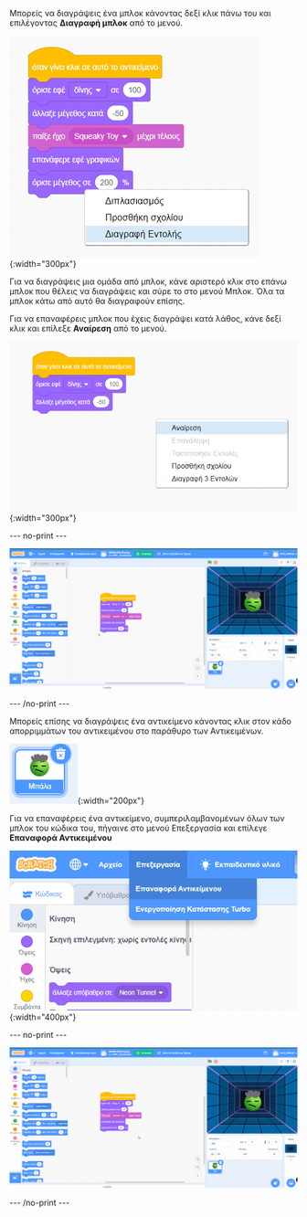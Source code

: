 Μπορείς να διαγράψεις ένα μπλοκ κάνοντας δεξί κλικ πάνω του και επιλέγοντας **Διαγραφή μπλοκ** από το μενού.

![Ένα σενάριο με μπλοκ με ένα αναδυόμενο μενού από το κάτω μπλοκ. Η τελευταία επιλογή «Διαγραφή Μπλοκ» επισημαίνεται.](images/delete-block.png){:width="300px"}

Για να διαγράψεις μια ομάδα από μπλοκ, κάνε αριστερό κλικ στο επάνω μπλοκ που θέλεις να διαγράψεις και σύρε το στο μενού Μπλοκ. Όλα τα μπλοκ κάτω από αυτό θα διαγραφούν επίσης.

Για να επαναφέρεις μπλοκ που έχεις διαγράψει κατά λάθος, κάνε δεξί κλικ και επίλεξε **Αναίρεση** από το μενού.

![Η περιοχή προγραμματισμού με αναδυόμενο μενού που εμφανίζεται με δεξί κλικ σε ένα σημείο μακριά από τα μπλοκ κώδικα. Η πάνω επιλογή "Αναίρεση" είναι επισημασμένη.](images/undo-delete-code.png){:width="300px"}

--- no-print ---

![Ένα κινούμενο gif που δείχνει τον χρήστη να σέρνει τα τελευταία 3 μπλοκ από ένα script από την περιοχή Προγραμματισμού στο μενού των Μπλοκ. Στη συνέχεια, τα μπλοκ εξαφανίζονται από το script. Στη συνέχεια, ο χρήστης κάνει δεξί κλικ σε ένα κενό σημείο στην περιοχή Προγραμματισμού και επιλέγει την επάνω επιλογή "Αναίρεση" από το αναδυόμενο μενού. Τα μπλοκ επανεμφανίζονται.](images/undo-delete-code.gif)

--- /no-print ---

Μπορείς επίσης να διαγράψεις ένα αντικείμενο κάνοντας κλικ στον κάδο απορριμμάτων του αντικειμένου στο παράθυρο των Αντικειμένων.

![Ένα εικονίδιο αντικειμένου στη λίστα Αντικειμένων. Επισημαίνεται με μπλε χρώμα για να δείξει ότι έχει επιλεγεί και υπάρχει ένα εικονίδιο κάδου απορριμμάτων επάνω δεξιά.](images/delete-sprite.png){:width="200px"}

Για να επαναφέρεις ένα αντικείμενο, συμπεριλαμβανομένων όλων των μπλοκ του κώδικα του, πήγαινε στο μενού Επεξεργασία και επίλεγε **Επαναφορά Αντικειμένου**

![Το μενού επεξεργασίας στο επάνω μέρος του προγράμματος επεξεργασίας Scratch με επισημασμένη την επιλογή "Επαναφορά Αντικειμένου".](images/restore-sprite.png){:width="400px"}

--- no-print ---

![Ένα κινούμενο gif που δείχνει τον χρήστη να διαγράφει ένα αντικείμενο από τη λίστα Αντικειμένων κάνοντας κλικ στο εικονίδιο του κάδου απορριμμάτων. Στη συνέχεια, ο χρήστης πηγαίνει στο επάνω μενού και επιλέγει «Επεξεργασία» και μετά «Επαναφορά Αντικειμένου» και το αντικείμενο επιστρέφει μαζί με τα μπλοκ κώδικα που σχετίζονται με το αντικείμενο τη στιγμή της διαγραφής.](images/restore-sprite.gif)

--- /no-print ---
